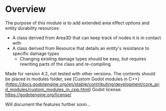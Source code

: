 # Overview

The purpose of this module is to add extended area effect options and entity durability resources:
- A class derived from Area3D that can keep track of nodes it is in contact with
- A class derived from Resource that details an entity's resistance to specific damage types
  - Changing existing damage types should be easy, but requires rewriting parts of the class and re-compiling

Made for version 4.2, not tested with other versions. The contents should be placed in modules folder, see [Custom Godot modules in C++] (https://docs.godotengine.org/en/stable/contributing/development/core_and_modules/custom_modules_in_cpp.html)
Godot license: https://godotengine.org/license/

Will document the features further soon...
